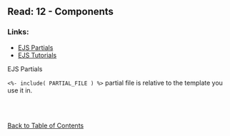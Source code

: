 ## Read: 12 - Components

### Links:

- [EJS Partials](https://medium.com/@henslejoseph/ejs-partials-f6f102cb7433)
- [EJS Tutorials](https://www.youtube.com/watch?v=3_xEEH4fTEk&t=0s&index=7&list=PL7sCSgsRZ-slYARh3YJIqPGZqtGVqZRGt)

EJS Partials

`<%- include( PARTIAL_FILE ) %>` partial file is relative to the template you use it in.

<br>
<br>

[Back to Table of Contents](README.md)
